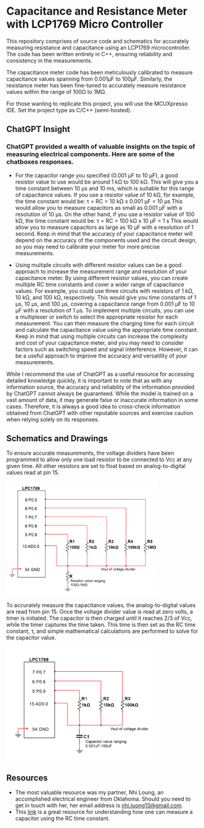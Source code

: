 # Capacitance and Resistance Meter with LCP1769 Micro Controller

This repository comprises of source code and schematics for accurately measuring resistance and capacitance using an LCP1769 microcontroller. The code has been written entirely in C++, ensuring reliability and consistency in the measurements.

The capacitance meter code has been meticulously calibrated to measure capacitance values spanning from 0.001μF to 100μF. Similarly, the resistance meter has been fine-tuned to accurately measure resistance values within the range of 100Ω to 1MΩ.

For those wanting to replicate this project, you will use the MCUXpresso IDE. Set the project type as C/C++ (semi-hosted).

## ChatGPT Insight

### ChatGPT provided a wealth of valuable insights on the topic of measuring electrical components. Here are some of the chatboxes responses.

* For the capacitor range you specified (0.001 μF to 10 μF), a good resistor value to use would be around 1 kΩ to 100 kΩ. 
This will give you a time constant between 10 μs and 10 ms, which is suitable for this range of capacitance values.
If you use a resistor value of 10 kΩ, for example, the time constant would be: τ = RC = 10 kΩ x 0.001 μF = 10 μs
This would allow you to measure capacitors as small as 0.001 μF with a resolution of 10 μs.
On the other hand, if you use a resistor value of 100 kΩ, the time constant would be: τ = RC = 100 kΩ x 10 μF = 1 s
This would allow you to measure capacitors as large as 10 μF with a resolution of 1 second. Keep in mind that the accuracy 
of your capacitance meter will depend on the accuracy of the components used and the circuit design, so you may need to calibrate 
your meter for more precise measurements. 

* Using multiple circuits with different resistor values can be a good approach to increase the measurement range and resolution of 
your capacitance meter. By using different resistor values, you can create multiple RC time constants and cover a wider range of 
capacitance values. For example, you could use three circuits with resistors of 1 kΩ, 10 kΩ, and 100 kΩ, respectively. This would 
give you time constants of 1 μs, 10 μs, and 100 μs, covering a capacitance range from 0.001 μF to 10 μF with a resolution of 1 μs.
To implement multiple circuits, you can use a multiplexer or switch to select the appropriate resistor for each measurement. You can 
then measure the charging time for each circuit and calculate the capacitance value using the appropriate time constant.
Keep in mind that using multiple circuits can increase the complexity and cost of your capacitance meter, and you may need to consider
factors such as switching speed and signal interference. However, it can be a useful approach to improve the accuracy and versatility of 
your measurements.

While I recommend the use of ChatGPT as a useful resource for accessing detailed knowledge quickly, it is important to note that as with any information source, the accuracy and reliability of the information provided by ChatGPT cannot always be guaranteed. While the model is trained on a vast amount of data, it may generate false or inaccurate information in some cases. Therefore, it is always a good idea to cross-check information obtained from ChatGPT with other reputable sources and exercise caution when relying solely on its responses.

## Schematics and Drawings
To ensure accurate measurements, the voltage dividers have been programmed to allow only one load resistor to be connected to Vcc at any given time. All other resistors are set to float based on analog-to-digital values read at pin 15.

<img src="image3.png" alt="My Image" width="400" height="300">

To accurately measure the capacitance values, the analog-to-digital values are read from pin 15. Once the voltage divider value is read at zero volts, a timer is initiated. The capacitor is then charged until it reaches 2/3 of Vcc, while the timer captures the time taken. This time is then set as the RC time constant, τ, and simple mathematical calculations are performed to solve for the capacitor value.

<img src="image4.png" alt="My Image" width="400" height="300">

## Resources 

* The most valuable resource was my partner, Nhi Loung, an accomplished electrical engineer from Oklahoma. Should you need to get in touch with her, her email address is nhi.luong13@gmail.com.
* This [link](https://www.eecs.tufts.edu/~dsculley/tutorial/rc/rc3.html#:~:text=The%20RC%20time%20constant%20is,the%20resistance%20R%2C%20in%20Ohms) is a great resource for understanding how one can measure a capacitor using the RC time constant.
